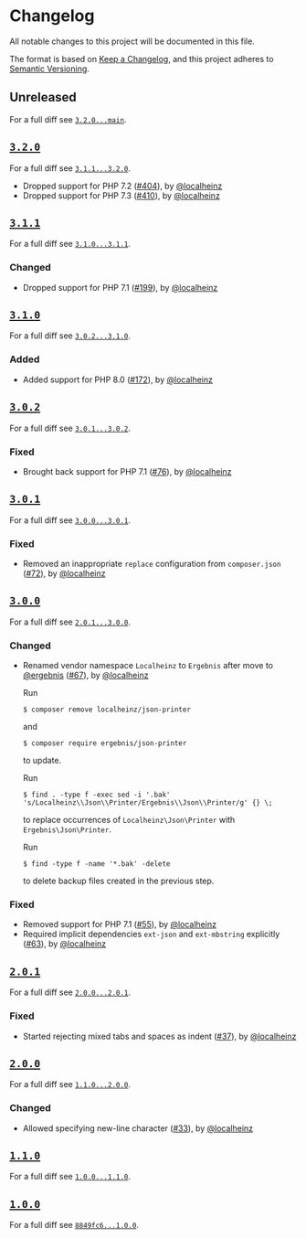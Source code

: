 # Changelog

All notable changes to this project will be documented in this file.

The format is based on [Keep a Changelog](https://keepachangelog.com/en/1.0.0/), and this project adheres to [Semantic Versioning](https://semver.org/spec/v2.0.0.html).

## Unreleased

For a full diff see [`3.2.0...main`][3.2.0...main].

## [`3.2.0`][3.2.0]

For a full diff see [`3.1.1...3.2.0`][3.1.1...3.2.0].

- Dropped support for PHP 7.2 ([#404]), by [@localheinz]
- Dropped support for PHP 7.3 ([#410]), by [@localheinz]

## [`3.1.1`][3.1.1]

For a full diff see [`3.1.0...3.1.1`][3.1.0...3.1.1].

### Changed

- Dropped support for PHP 7.1 ([#199]), by [@localheinz]

## [`3.1.0`][3.1.0]

For a full diff see [`3.0.2...3.1.0`][3.0.2...3.1.0].

### Added

- Added support for PHP 8.0 ([#172]), by [@localheinz]

## [`3.0.2`][3.0.2]

For a full diff see [`3.0.1...3.0.2`][3.0.1...3.0.2].

### Fixed

- Brought back support for PHP 7.1 ([#76]), by [@localheinz]

## [`3.0.1`][3.0.1]

For a full diff see [`3.0.0...3.0.1`][3.0.0...3.0.1].

### Fixed

- Removed an inappropriate `replace` configuration from `composer.json` ([#72]), by [@localheinz]

## [`3.0.0`][3.0.0]

For a full diff see [`2.0.1...3.0.0`][2.0.1...3.0.0].

### Changed

- Renamed vendor namespace `Localheinz` to `Ergebnis` after move to [@ergebnis] ([#67]), by [@localheinz]

  Run

  ```
  $ composer remove localheinz/json-printer
  ```

  and

  ```
  $ composer require ergebnis/json-printer
  ```

  to update.

  Run

  ```
  $ find . -type f -exec sed -i '.bak' 's/Localheinz\\Json\\Printer/Ergebnis\\Json\\Printer/g' {} \;
  ```

  to replace occurrences of `Localheinz\Json\Printer` with `Ergebnis\Json\Printer`.

  Run

  ```
  $ find -type f -name '*.bak' -delete
  ```

  to delete backup files created in the previous step.

### Fixed

- Removed support for PHP 7.1 ([#55]), by [@localheinz]
- Required implicit dependencies `ext-json` and `ext-mbstring` explicitly ([#63]), by [@localheinz]

## [`2.0.1`][2.0.1]

For a full diff see [`2.0.0...2.0.1`][2.0.0...2.0.1].

### Fixed

- Started rejecting mixed tabs and spaces as indent ([#37]), by [@localheinz]

## [`2.0.0`][2.0.0]

For a full diff see [`1.1.0...2.0.0`][1.1.0...2.0.0].

### Changed

- Allowed specifying new-line character ([#33]), by [@localheinz]

## [`1.1.0`][1.1.0]

For a full diff see [`1.0.0...1.1.0`][1.0.0...1.1.0].

## [`1.0.0`][1.0.0]

For a full diff see [`8849fc6...1.0.0`][8849fc6...1.0.0].

[1.0.0]: https://github.com/ergebnis/json-printer/releases/tag/1.0.0
[1.1.0]: https://github.com/ergebnis/json-printer/releases/tag/1.1.0
[2.0.0]: https://github.com/ergebnis/json-printer/releases/tag/2.0.0
[2.0.1]: https://github.com/ergebnis/json-printer/releases/tag/2.0.1
[3.0.0]: https://github.com/ergebnis/json-printer/releases/tag/3.0.0
[3.0.1]: https://github.com/ergebnis/json-printer/releases/tag/3.0.1
[3.0.2]: https://github.com/ergebnis/json-printer/releases/tag/3.0.2
[3.1.0]: https://github.com/ergebnis/json-printer/releases/tag/3.1.0
[3.1.1]: https://github.com/ergebnis/json-printer/releases/tag/3.1.1
[3.2.0]: https://github.com/ergebnis/json-printer/releases/tag/3.2.0

[8849fc6...1.0.0]: https://github.com/ergebnis/json-printer/compare/8849fc6...1.0.0
[1.0.0...1.1.0]: https://github.com/ergebnis/json-printer/compare/1.0.0...1.1.0
[1.1.0...2.0.0]: https://github.com/ergebnis/json-printer/compare/1.1.0...2.0.0
[2.0.0...2.0.1]: https://github.com/ergebnis/json-printer/compare/2.0.0...2.0.1
[2.0.1...3.0.0]: https://github.com/ergebnis/json-printer/compare/2.0.1...3.0.0
[3.0.0...3.0.1]: https://github.com/ergebnis/json-printer/compare/3.0.0...3.0.1
[3.0.1...3.0.2]: https://github.com/ergebnis/json-printer/compare/3.0.1...3.0.2
[3.0.2...3.1.0]: https://github.com/ergebnis/json-printer/compare/3.0.2...3.1.0
[3.1.0...3.1.1]: https://github.com/ergebnis/json-printer/compare/3.1.0...3.1.1
[3.1.1...3.2.0]: https://github.com/ergebnis/json-printer/compare/3.1.1...3.2.0
[3.2.0...main]: https://github.com/ergebnis/json-printer/compare/3.2.0...main

[#33]: https://github.com/ergebnis/json-printer/pull/33
[#37]: https://github.com/ergebnis/json-printer/pull/37
[#55]: https://github.com/ergebnis/json-printer/pull/55
[#63]: https://github.com/ergebnis/json-printer/pull/63
[#67]: https://github.com/ergebnis/json-printer/pull/67
[#72]: https://github.com/ergebnis/json-printer/pull/72
[#76]: https://github.com/ergebnis/json-printer/pull/77
[#172]: https://github.com/ergebnis/json-printer/pull/172
[#199]: https://github.com/ergebnis/json-printer/pull/199
[#404]: https://github.com/ergebnis/json-printer/pull/404
[#410]: https://github.com/ergebnis/json-printer/pull/410

[@ergebnis]: https://github.com/ergebnis
[@localheinz]: https://github.com/localheinz
